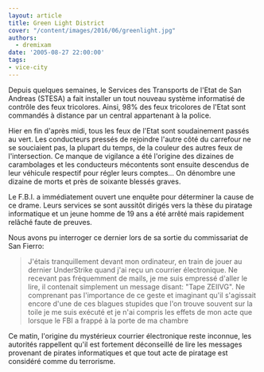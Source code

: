 ```yaml
---
layout: article
title: Green Light District
cover: "/content/images/2016/06/greenlight.jpg"
authors:
  - dremixam
date: '2005-08-27 22:00:00'
tags:
- vice-city
---
```


Depuis quelques semaines, le Services des Transports de l'Etat de San Andreas (STESA) a fait installer un tout nouveau système informatisé de contrôle des feux tricolores. Ainsi, 98% des feux tricolores de l'Etat sont commandés à distance par un central appartenant à la police.

Hier en fin d'après midi, tous les feux de l'Etat sont soudainement passés au vert. Les conducteurs pressés de rejoindre l'autre côté du carrefour ne se souciaient pas, la plupart du temps, de la couleur des autres feux de l'intersection. Ce manque de vigilance a été l'origine des dizaines de carambolages et les conducteurs mécontents sont ensuite descendus de leur véhicule respectif pour régler leurs comptes... On dénombre une dizaine de morts et près de soixante blessés graves.

Le F.B.I. a immédiatement ouvert une enquête pour déterminer la cause de ce drame. Leurs services se sont aussitôt dirigés vers la thèse du piratage informatique et un jeune homme de 19 ans a été arrêté mais rapidement relâché faute de preuves.

Nous avons pu interroger ce dernier lors de sa sortie du commissariat de San Fierro:

> J'étais tranquillement devant mon ordinateur, en train de jouer au dernier UnderStrike quand j'ai reçu un courrier électronique. Ne recevant pas fréquemment de mails, je me suis empressé d'aller le lire, il contenait simplement un message disant: "Tape ZEIIVG". Ne comprenant pas l'importance de ce geste et imaginant qu'il s'agissait encore d'une de ces blagues stupides que l'on trouve souvent sur la toile je me suis exécuté et je n'ai compris les effets de mon acte que lorsque le FBI a frappé à la porte de ma chambre

Ce matin, l'origine du mystérieux courrier électronique reste inconnue, les autorités rappellent qu'il est fortement déconseillé de lire les messages provenant de pirates informatiques et que tout acte de piratage est considéré comme du terrorisme.